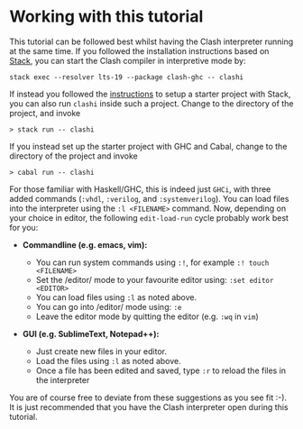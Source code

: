 # Working with this tutorial

This tutorial can be followed best whilst having the Clash interpreter running at the same time.
If you followed the installation instructions based on [Stack](https://docs.haskellstack.org/en/stable/README/#how-to-install), you can start the Clash compiler in interpretive mode by:

```
stack exec --resolver lts-19 --package clash-ghc -- clashi
```

If instead you followed the [instructions](https://clash-lang.org/install/linux/) to setup a starter project with Stack, you can also run `clashi` inside such a project.
Change to the directory of the project, and invoke

```
> stack run -- clashi
```

If you instead set up the starter project with GHC and Cabal, change to the directory of the project and invoke

```
> cabal run -- clashi
```

For those familiar with Haskell/GHC, this is indeed just `GHCi`, with three added commands (`:vhdl`, `:verilog`, and `:systemverilog`).
You can load files into the interpreter using the `:l <FILENAME>` command.
Now, depending on your choice in editor, the following `edit-load-run` cycle probably work best for you:

- **Commandline (e.g. emacs, vim):**

    - You can run system commands using `:!`, for example `:! touch <FILENAME>`
    - Set the /editor/ mode to your favourite editor using: `:set editor <EDITOR>`
    - You can load files using `:l` as noted above.
    - You can go into /editor/ mode using: `:e`
    - Leave the editor mode by quitting the editor (e.g. `:wq` in `vim`)

- **GUI (e.g. SublimeText, Notepad++):**

    - Just create new files in your editor.
    - Load the files using `:l` as noted above.
    - Once a file has been edited and saved, type `:r` to reload the files in the interpreter

You are of course free to deviate from these suggestions as you see fit :-).
It is just recommended that you have the Clash interpreter open during this tutorial.
